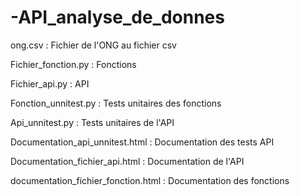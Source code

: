 # -API_analyse_de_donnes
ong.csv : Fichier de l'ONG au fichier csv


Fichier_fonction.py : Fonctions


Fichier_api.py : API


Fonction_unnitest.py : Tests unitaires des fonctions


Api_unnitest.py : Tests unitaires de l'API


Documentation_api_unnitest.html : Documentation des tests API


Documentation_fichier_api.html : Documentation de l'API


documentation_fichier_fonction.html : Documentation des fonctions
